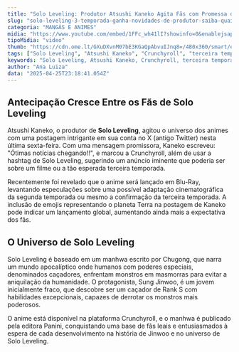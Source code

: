 ```yaml
---
title: "Solo Leveling: Produtor Atsushi Kaneko Agita Fãs com Promessa de Grandes Anúncios"
slug: "solo-leveling-3-temporada-ganha-novidades-de-produtor-saiba-quais"
categoria: "MANGÁS E ANIMES"
midia: "https://www.youtube.com/embed/1FFc_wh41lI?showinfo=0&enablejsapi=1"
tipoMidia: "video"
thumb: "https://cdn.ome.lt/GXuDXvnM07bE3KGaQpAbvuIJnq8=/480x360/smart/extras/conteudos/Design_sem_nome_-_2025-04-25T192942.432.png"
tags: ["Solo Leveling", "Atsushi Kaneko", "Crunchyroll", "terceira temporada", "anime", "manhwa", "Blu-Ray"]
keywords: "Solo Leveling, Atsushi Kaneko, Crunchyroll, terceira temporada, anime, manhwa, Blu-Ray"
author: "Ana Luiza"
data: "2025-04-25T23:18:41.054Z"
---
```


## Antecipação Cresce Entre os Fãs de Solo Leveling

<blockquote class="twitter-tweet"><a href="https://twitter.com/user/status/1915696459678441663"></a></blockquote>

Atsushi Kaneko, o produtor de **Solo Leveling**, agitou o universo dos animes com uma postagem intrigante em sua conta no X (antigo Twitter) nesta última sexta-feira. Com uma mensagem promissora, Kaneko escreveu: "Ótimas notícias chegando!!", e marcou a Crunchyroll, além de usar a hashtag de Solo Leveling, sugerindo um anúncio iminente que poderia ser sobre um filme ou a tão esperada terceira temporada.

Recentemente foi revelado que o anime será lançado em Blu-Ray, levantando especulações sobre uma possível adaptação cinematográfica da segunda temporada ou mesmo a confirmação da terceira temporada. A inclusão de emojis representando o planeta Terra na postagem de Kaneko pode indicar um lançamento global, aumentando ainda mais a expectativa dos fãs.

## O Universo de Solo Leveling

Solo Leveling é baseado em um manhwa escrito por Chugong, que narra um mundo apocalíptico onde humanos com poderes especiais, denominados caçadores, enfrentam monstros em masmorras para evitar a aniquilação da humanidade. O protagonista, Sung Jinwoo, é um jovem inicialmente fraco, que descobre ser um caçador de Rank S com habilidades excepcionais, capazes de derrotar os monstros mais poderosos.

O anime está disponível na plataforma Crunchyroll, e o manhwa é publicado pela editora Panini, conquistando uma base de fãs leais e entusiasmados à espera de cada desenvolvimento na história de Jinwoo e no universo de Solo Leveling.